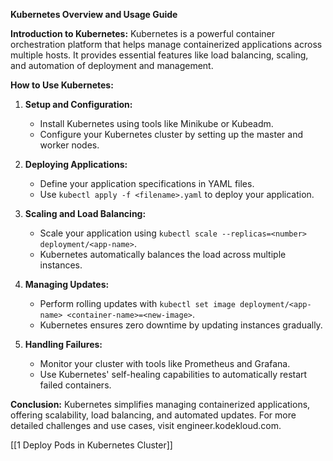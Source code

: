 **Kubernetes Overview and Usage Guide**

**Introduction to Kubernetes:**
Kubernetes is a powerful container orchestration platform that helps manage containerized applications across multiple hosts. It provides essential features like load balancing, scaling, and automation of deployment and management.

**How to Use Kubernetes:**

1. **Setup and Configuration:**
   - Install Kubernetes using tools like Minikube or Kubeadm.
   - Configure your Kubernetes cluster by setting up the master and worker nodes.

2. **Deploying Applications:**
   - Define your application specifications in YAML files.
   - Use `kubectl apply -f <filename>.yaml` to deploy your application.

3. **Scaling and Load Balancing:**
   - Scale your application using `kubectl scale --replicas=<number> deployment/<app-name>`.
   - Kubernetes automatically balances the load across multiple instances.

4. **Managing Updates:**
   - Perform rolling updates with `kubectl set image deployment/<app-name> <container-name>=<new-image>`.
   - Kubernetes ensures zero downtime by updating instances gradually.

5. **Handling Failures:**
   - Monitor your cluster with tools like Prometheus and Grafana.
   - Use Kubernetes' self-healing capabilities to automatically restart failed containers.

**Conclusion:**
Kubernetes simplifies managing containerized applications, offering scalability, load balancing, and automated updates. For more detailed challenges and use cases, visit engineer.kodekloud.com.



[[1 Deploy Pods in Kubernetes Cluster]]